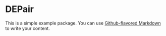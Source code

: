 # DEPair

This is a simple example package. You can use
[Github-flavored Markdown](https://guides.github.com/features/mastering-markdown/)
to write your content.